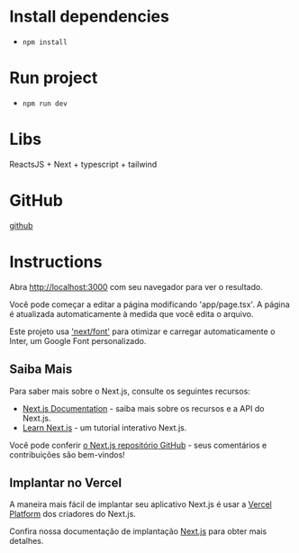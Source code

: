 # Install dependencies
- `npm install` 

# Run project
- `npm run dev`

# Libs
ReactsJS + Next + typescript + tailwind

# GitHub
[github](https://github.com/carlosaw/ReactJS-API)

# Instructions

Abra [http://localhost:3000](http://localhost:3000) com seu navegador para ver o resultado.

Você pode começar a editar a página modificando 'app/page.tsx'. A página é atualizada automaticamente à medida que você edita o arquivo.

Este projeto usa ['next/font'](https://nextjs.org/docs/basic-features/font-optimization) para otimizar e carregar automaticamente o Inter, um Google Font personalizado.

## Saiba Mais

Para saber mais sobre o Next.js, consulte os seguintes recursos:

- [Next.js Documentation](https://nextjs.org/docs) - saiba mais sobre os recursos e a API do Next.js.
- [Learn Next.js](https://nextjs.org/learn) - um tutorial interativo Next.js.

Você pode conferir [o Next.js repositório GitHub](https://github.com/vercel/next.js/) - seus comentários e contribuições são bem-vindos!

## Implantar no Vercel

A maneira mais fácil de implantar seu aplicativo Next.js é usar a [Vercel Platform](https://vercel.com/new?utm_medium=default-template&filter=next.js&utm_source=create-next-app&utm_campaign=create-next-app-readme) dos criadores do Next.js.

Confira nossa documentação de implantação [Next.js](https://nextjs.org/docs/deployment) para obter mais detalhes.

